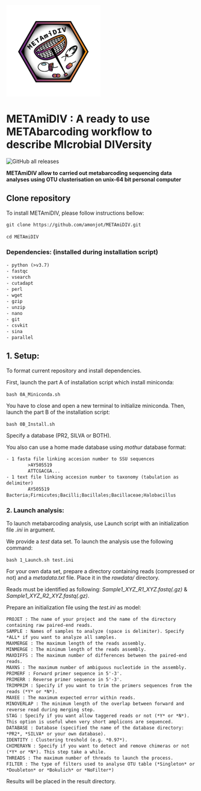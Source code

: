 <img src="logo_METAmiDIV.png" alt="drawing" width="250"/>

# **METAmiDIV : A ready to use METAbarcoding workflow to describe MIcrobial DIVersity**

![GitHub all releases](https://img.shields.io/github/downloads/amonjot/METAmiDIV/total?logo=Github&style=flat-square)

**METAmiDIV allow to carried out metabarcoding sequencing data analyses using OTU clusterisation on unix-64 bit personal computer**

## Clone repository

To install METAmiDIV, please follow instructions bellow:

```
git clone https://github.com/amonjot/METAmiDIV.git

cd METAmiDIV
```

### **Dependencies: (installed during installation script)**

    - python (>v3.7)
    - fastqc
    - vsearch
    - cutadapt
    - perl
    - wget
    - gzip
    - unzip
    - nano
    - git
    - csvkit
    - sina
    - parallel

## **1. Setup:**

To format current repository and install dependencies. 

First, launch the part A of installation script which install miniconda:

`bash 0A_Miniconda.sh`

You have to close and open a new terminal to initialize miniconda. Then, launch the part B of the installation script: 

`bash 0B_Install.sh`

Specify a database (PR2, SILVA or BOTH).

You also can use a home made database using *mothur* database format:

    - 1 fasta file linking accesion number to SSU sequences
            >AY505519
            ATTCGACGA...
    - 1 text file linking accesion number to taxonomy (tabulation as delimiter)
            AY505519    Bacteria;Firmicutes;Bacilli;Bacillales;Bacillaceae;Halobacillus

### **2. Launch analysis:**

To launch metabarcoding analysis, use Launch script with an initialization file *.ini* in argument.

We provide a *test* data set. To launch the analysis use the following command:

`bash 1_Launch.sh test.ini`

For your own data set, prepare a directory containing reads (compressed or not) and a *metadata.txt* file. Place it in the *rawdata/* directory.

Reads must be identified as following: *Sample1_XYZ_R1_XYZ.fastq(.gz)* & *Sample1_XYZ_R2_XYZ.fastq(.gz)*.

Prepare an initialization file using the *test.ini* as model:

    PROJET : The name of your project and the name of the directory containing raw paired-end reads.
    SAMPLE : Names of samples to analyze (space is delimiter). Specify *ALL* if you want to analyze all samples.
    MAXMERGE : The maximum length of the reads assembly.
    MINMERGE : The minimum length of the reads assembly.
    MAXDIFFS : The maximum number of differences between the paired-end reads.
    MAXNS : The maximum number of ambiguous nucleotide in the assembly.
    PRIMERF : Forward primer sequence in 5'-3'.
    PRIMERR : Reverse primer sequence in 5'-3'.
    TRIMPRIM : Specify if you want to trim the primers sequences from the reads (*Y* or *N*).
    MAXEE : The maximum expected error within reads.
    MINOVERLAP : The minimum length of the overlap between forward and reverse read during merging step.
    STAG : Specify if you want allow taggered reads or not (*Y* or *N*). This option is useful when very short amplicons are sequenced.
    DATABASE : Database (specified the name of the database directory: *PR2*, *SILVA* or your own database).
    IDENTITY : Clustering treshold (e.g. *0.97*).
    CHIMERAYN : Specify if you want to detect and remove chimeras or not (*Y* or *N*). This step take a while.
    THREADS : The maximum number of threads to launch the process.
    FILTER : The type of filters used to analyse OTU table (*Singleton* or *Doubleton* or *Bokulich* or *NoFilter*)

Results will be placed in the result directory.

